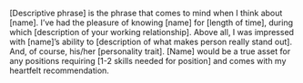 [Descriptive phrase] is the phrase that comes to mind when I think about [name].
I’ve had the pleasure of knowing [name] for [length of time], during which [description of your working relationship].
Above all, I was impressed with [name]’s ability to [description of what makes person really stand out].
And, of course, his/her [personality trait].
[Name] would be a true asset for any positions requiring [1-2 skills needed for position] and comes with my heartfelt recommendation.

